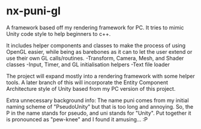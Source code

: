 # nx-puni-gl
A framework based off my rendering framework for PC. It tries to mimic Unity code style to help beginners to c++.

It includes helper components and classes to make the process of using OpenGL easier, while being as barebones as it can to let the user extend or use their own GL calls/routines.
	-Transform, Camera, Mesh, and Shader classes
	-Input, Timer, and GL initialisation helpers
	-Text file loader
	
The project will expand mostly into a rendering framework with some helper tools.
A later branch of this will incorporate the Entity Component Architecture style of Unity based from my PC version of this project.

Extra unnecessary background info:
The name puni comes from my initial naming scheme of "PseudoUnity" but that is too long and annoying.
So, the P in the name stands for pseudo, and uni stands for "Unity".
Put together it is pronounced as "pew-knee" and I found it amusing... :P